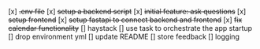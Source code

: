 [x] ~~.env file~~
[x] ~~setup a backend script~~
[x] ~~initial feature: ask questions~~
[x] ~~setup frontend~~
[x] ~~setup fastapi to connect backend and frontend~~
[x] ~~fix calendar functionality~~
[] haystack
[] use task to orchestrate the app startup
[] drop environment yml
[] update README
[] store feedback
[] logging
